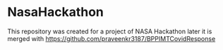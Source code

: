 # NasaHackathon
 This repository was created for a project of NASA Hackathon later it is merged with https://github.com/praveenkr3187/BPPIMTCovidResponse
